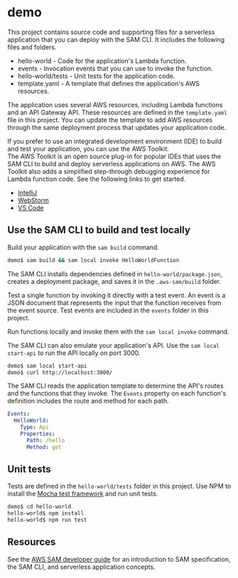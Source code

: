 # demo

This project contains source code and supporting files for a serverless application that you can deploy with the SAM CLI. It includes the following files and folders.

- hello-world - Code for the application's Lambda function.
- events - Invocation events that you can use to invoke the function.
- hello-world/tests - Unit tests for the application code.
- template.yaml - A template that defines the application's AWS resources.

The application uses several AWS resources, including Lambda functions and an API Gateway API. These resources are defined in the `template.yaml` file in this project. You can update the template to add AWS resources through the same deployment process that updates your application code.

If you prefer to use an integrated development environment (IDE) to build and test your application, you can use the AWS Toolkit.  
The AWS Toolkit is an open source plug-in for popular IDEs that uses the SAM CLI to build and deploy serverless applications on AWS. The AWS Toolkit also adds a simplified step-through debugging experience for Lambda function code. See the following links to get started.

- [IntelliJ](https://docs.aws.amazon.com/toolkit-for-jetbrains/latest/userguide/welcome.html)
- [WebStorm](https://docs.aws.amazon.com/toolkit-for-jetbrains/latest/userguide/welcome.html)
- [VS Code](https://docs.aws.amazon.com/toolkit-for-vscode/latest/userguide/welcome.html)

## Use the SAM CLI to build and test locally

Build your application with the `sam build` command.

```bash
demo$ sam build && sam local invoke HelloWorldFunction
```

The SAM CLI installs dependencies defined in `hello-world/package.json`, creates a deployment package, and saves it in the `.aws-sam/build` folder.

Test a single function by invoking it directly with a test event. An event is a JSON document that represents the input that the function receives from the event source. Test events are included in the `events` folder in this project.

Run functions locally and invoke them with the `sam local invoke` command.

The SAM CLI can also emulate your application's API. Use the `sam local start-api` to run the API locally on port 3000.

```bash
demo$ sam local start-api
demo$ curl http://localhost:3000/
```

The SAM CLI reads the application template to determine the API's routes and the functions that they invoke. The `Events` property on each function's definition includes the route and method for each path.

```yaml
Events:
  HelloWorld:
    Type: Api
    Properties:
      Path: /hello
      Method: get
```

## Unit tests

Tests are defined in the `hello-world/tests` folder in this project. Use NPM to install the [Mocha test framework](https://mochajs.org/) and run unit tests.

```bash
demo$ cd hello-world
hello-world$ npm install
hello-world$ npm run test
```

## Resources

See the [AWS SAM developer guide](https://docs.aws.amazon.com/serverless-application-model/latest/developerguide/what-is-sam.html) for an introduction to SAM specification, the SAM CLI, and serverless application concepts.
